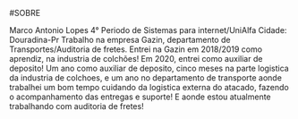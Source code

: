 #SOBRE

Marco Antonio Lopes
4° Periodo de Sistemas para internet/UniAlfa
Cidade: Douradina-Pr
Trabalho na empresa Gazin, departamento de Transportes/Auditoria de fretes. 
Entrei na Gazin em 2018/2019 como aprendiz, na industria de colchões! Em 2020, entrei como auxiliar de deposito!
Um ano como auxiliar de deposito, cinco meses na parte logistica da
industria de colchoes, e um ano no departamento de transporte aonde trabalhei um bom tempo cuidando da logistica externa do atacado, fazendo o acompanhamento das entregas e suporte! E aonde estou atualmente trabalhando com auditoria de fretes! 





